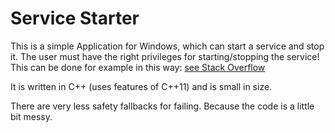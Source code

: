 # Service Starter

This is a simple Application for Windows, which can start a service and stop it. The user must have the right privileges for starting/stopping the service!
This can be done for example in this way: [see Stack Overflow](http://stackoverflow.com/a/18856461/5905665)

It is written in C++ (uses features of C++11) and is small in size.

There are very less safety fallbacks for failing. Because the code is a little bit messy.
